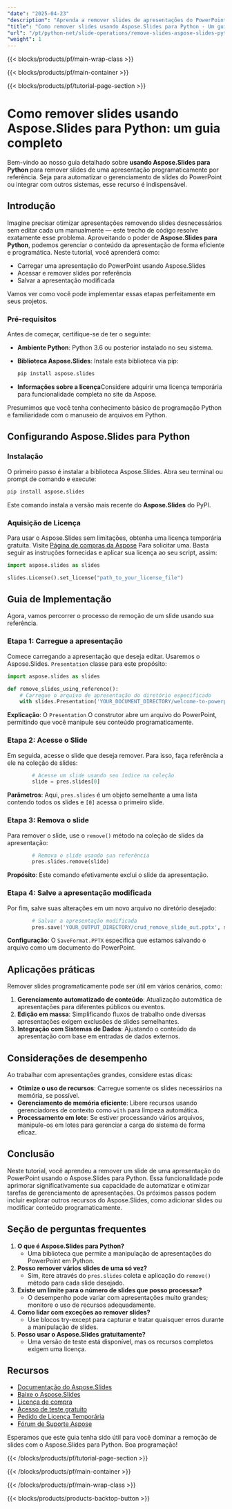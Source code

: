 ```yaml
---
"date": "2025-04-23"
"description": "Aprenda a remover slides de apresentações do PowerPoint programaticamente usando o Aspose.Slides para Python. Este guia completo aborda instalação, implementação e aplicações práticas."
"title": "Como remover slides usando Aspose.Slides para Python - Um guia completo"
"url": "/pt/python-net/slide-operations/remove-slides-aspose-slides-python-guide/"
"weight": 1
---
```


{{< blocks/products/pf/main-wrap-class >}}

{{< blocks/products/pf/main-container >}}

{{< blocks/products/pf/tutorial-page-section >}}
# Como remover slides usando Aspose.Slides para Python: um guia completo

Bem-vindo ao nosso guia detalhado sobre **usando Aspose.Slides para Python** para remover slides de uma apresentação programaticamente por referência. Seja para automatizar o gerenciamento de slides do PowerPoint ou integrar com outros sistemas, esse recurso é indispensável.

## Introdução

Imagine precisar otimizar apresentações removendo slides desnecessários sem editar cada um manualmente — este trecho de código resolve exatamente esse problema. Aproveitando o poder de **Aspose.Slides para Python**, podemos gerenciar o conteúdo da apresentação de forma eficiente e programática. Neste tutorial, você aprenderá como:
- Carregar uma apresentação do PowerPoint usando Aspose.Slides
- Acessar e remover slides por referência
- Salvar a apresentação modificada

Vamos ver como você pode implementar essas etapas perfeitamente em seus projetos.

### Pré-requisitos

Antes de começar, certifique-se de ter o seguinte:
- **Ambiente Python**: Python 3.6 ou posterior instalado no seu sistema.
- **Biblioteca Aspose.Slides**: Instale esta biblioteca via pip:
  
  ```bash
  pip install aspose.slides
  ```

- **Informações sobre a licença**Considere adquirir uma licença temporária para funcionalidade completa no site da Aspose.

Presumimos que você tenha conhecimento básico de programação Python e familiaridade com o manuseio de arquivos em Python.

## Configurando Aspose.Slides para Python

### Instalação

O primeiro passo é instalar a biblioteca Aspose.Slides. Abra seu terminal ou prompt de comando e execute:

```bash
pip install aspose.slides
```

Este comando instala a versão mais recente do **Aspose.Slides** do PyPI.

### Aquisição de Licença

Para usar o Aspose.Slides sem limitações, obtenha uma licença temporária gratuita. Visite [Página de compras da Aspose](https://purchase.aspose.com/temporary-license/) Para solicitar uma. Basta seguir as instruções fornecidas e aplicar sua licença ao seu script, assim:

```python
import aspose.slides as slides

slides.License().set_license("path_to_your_license_file")
```

## Guia de Implementação

Agora, vamos percorrer o processo de remoção de um slide usando sua referência.

### Etapa 1: Carregue a apresentação

Comece carregando a apresentação que deseja editar. Usaremos o Aspose.Slides. `Presentation` classe para este propósito:

```python
import aspose.slides as slides

def remove_slides_using_reference():
    # Carregue o arquivo de apresentação do diretório especificado
    with slides.Presentation('YOUR_DOCUMENT_DIRECTORY/welcome-to-powerpoint.pptx') as pres:
```

**Explicação**: O `Presentation` O construtor abre um arquivo do PowerPoint, permitindo que você manipule seu conteúdo programaticamente.

### Etapa 2: Acesse o Slide

Em seguida, acesse o slide que deseja remover. Para isso, faça referência a ele na coleção de slides:

```python
        # Acesse um slide usando seu índice na coleção
        slide = pres.slides[0]
```

**Parâmetros**: Aqui, `pres.slides` é um objeto semelhante a uma lista contendo todos os slides e `[0]` acessa o primeiro slide.

### Etapa 3: Remova o slide

Para remover o slide, use o `remove()` método na coleção de slides da apresentação:

```python
        # Remova o slide usando sua referência
        pres.slides.remove(slide)
```

**Propósito**: Este comando efetivamente exclui o slide da apresentação.

### Etapa 4: Salve a apresentação modificada

Por fim, salve suas alterações em um novo arquivo no diretório desejado:

```python
        # Salvar a apresentação modificada
        pres.save('YOUR_OUTPUT_DIRECTORY/crud_remove_slide_out.pptx', slides.export.SaveFormat.PPTX)
```

**Configuração**: O `SaveFormat.PPTX` especifica que estamos salvando o arquivo como um documento do PowerPoint.

## Aplicações práticas

Remover slides programaticamente pode ser útil em vários cenários, como:

1. **Gerenciamento automatizado de conteúdo**: Atualização automática de apresentações para diferentes públicos ou eventos.
2. **Edição em massa**: Simplificando fluxos de trabalho onde diversas apresentações exigem exclusões de slides semelhantes.
3. **Integração com Sistemas de Dados**: Ajustando o conteúdo da apresentação com base em entradas de dados externos.

## Considerações de desempenho

Ao trabalhar com apresentações grandes, considere estas dicas:
- **Otimize o uso de recursos**: Carregue somente os slides necessários na memória, se possível.
- **Gerenciamento de memória eficiente**: Libere recursos usando gerenciadores de contexto como `with` para limpeza automática.
- **Processamento em lote**: Se estiver processando vários arquivos, manipule-os em lotes para gerenciar a carga do sistema de forma eficaz.

## Conclusão

Neste tutorial, você aprendeu a remover um slide de uma apresentação do PowerPoint usando o Aspose.Slides para Python. Essa funcionalidade pode aprimorar significativamente sua capacidade de automatizar e otimizar tarefas de gerenciamento de apresentações. Os próximos passos podem incluir explorar outros recursos do Aspose.Slides, como adicionar slides ou modificar conteúdo programaticamente.

## Seção de perguntas frequentes

1. **O que é Aspose.Slides para Python?**
   - Uma biblioteca que permite a manipulação de apresentações do PowerPoint em Python.
2. **Posso remover vários slides de uma só vez?**
   - Sim, itere através do `pres.slides` coleta e aplicação do `remove()` método para cada slide desejado.
3. **Existe um limite para o número de slides que posso processar?**
   - O desempenho pode variar com apresentações muito grandes; monitore o uso de recursos adequadamente.
4. **Como lidar com exceções ao remover slides?**
   - Use blocos try-except para capturar e tratar quaisquer erros durante a manipulação de slides.
5. **Posso usar o Aspose.Slides gratuitamente?**
   - Uma versão de teste está disponível, mas os recursos completos exigem uma licença.

## Recursos
- [Documentação do Aspose.Slides](https://reference.aspose.com/slides/python-net/)
- [Baixe o Aspose.Slides](https://releases.aspose.com/slides/python-net/)
- [Licença de compra](https://purchase.aspose.com/buy)
- [Acesso de teste gratuito](https://releases.aspose.com/slides/python-net/)
- [Pedido de Licença Temporária](https://purchase.aspose.com/temporary-license/)
- [Fórum de Suporte Aspose](https://forum.aspose.com/c/slides/11)

Esperamos que este guia tenha sido útil para você dominar a remoção de slides com o Aspose.Slides para Python. Boa programação!

{{< /blocks/products/pf/tutorial-page-section >}}

{{< /blocks/products/pf/main-container >}}

{{< /blocks/products/pf/main-wrap-class >}}

{{< blocks/products/products-backtop-button >}}